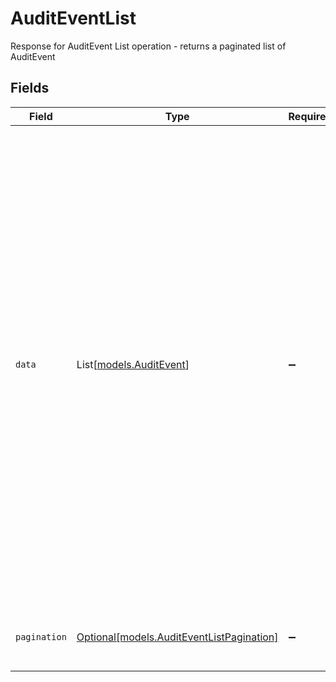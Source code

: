 # AuditEventList

Response for AuditEvent List operation - returns a paginated list of AuditEvent


## Fields

| Field                                                                                                                                                                                                                                                                                                                                                                                    | Type                                                                                                                                                                                                                                                                                                                                                                                     | Required                                                                                                                                                                                                                                                                                                                                                                                 | Description                                                                                                                                                                                                                                                                                                                                                                              | Example                                                                                                                                                                                                                                                                                                                                                                                  |
| ---------------------------------------------------------------------------------------------------------------------------------------------------------------------------------------------------------------------------------------------------------------------------------------------------------------------------------------------------------------------------------------- | ---------------------------------------------------------------------------------------------------------------------------------------------------------------------------------------------------------------------------------------------------------------------------------------------------------------------------------------------------------------------------------------- | ---------------------------------------------------------------------------------------------------------------------------------------------------------------------------------------------------------------------------------------------------------------------------------------------------------------------------------------------------------------------------------------- | ---------------------------------------------------------------------------------------------------------------------------------------------------------------------------------------------------------------------------------------------------------------------------------------------------------------------------------------------------------------------------------------- | ---------------------------------------------------------------------------------------------------------------------------------------------------------------------------------------------------------------------------------------------------------------------------------------------------------------------------------------------------------------------------------------- |
| `data`                                                                                                                                                                                                                                                                                                                                                                                   | List[[models.AuditEvent](../models/auditevent.md)]                                                                                                                                                                                                                                                                                                                                       | :heavy_minus_sign:                                                                                                                                                                                                                                                                                                                                                                       | Array of AuditEvent objects                                                                                                                                                                                                                                                                                                                                                              | [<br/>{<br/>"id": "123e4567-e89b-12d3-a456-426614174000",<br/>"meta": {<br/>"createdAt": "2024-01-15T10:30:00Z",<br/>"createdBy": "987fcdeb-51a2-43d1-b567-123456789abc",<br/>"updatedAt": "2024-01-15T14:45:00Z",<br/>"updatedBy": "987fcdeb-51a2-43d1-b567-123456789abc"<br/>},<br/>"timestamp": "2024-08-01T00:00:00Z",<br/>"resource": "Student",<br/>"resourceID": "123e4567-e89b-12d3-a456-426614174000",<br/>"type": "Delete"<br/>}<br/>] |
| `pagination`                                                                                                                                                                                                                                                                                                                                                                             | [Optional[models.AuditEventListPagination]](../models/auditeventlistpagination.md)                                                                                                                                                                                                                                                                                                       | :heavy_minus_sign:                                                                                                                                                                                                                                                                                                                                                                       | Pagination information                                                                                                                                                                                                                                                                                                                                                                   | {<br/>"offset": 0,<br/>"limit": 1,<br/>"total": 100<br/>}                                                                                                                                                                                                                                                                                                                                |